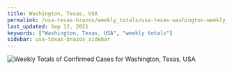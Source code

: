 ```yaml
---
title: Washington, Texas, USA
permalink: /usa-texas-brazos/weekly_totals/usa-texas-washington-weekly_totals.html
last_updated: Sep 12, 2021
keywords: ["Washington, Texas, USA", "weekly totals"]
sidebar: usa-texas-brazos_sidebar
---
```


![Weekly Totals of Confirmed Cases for Washington, Texas, USA](/covid_tracker/images/graphs/usa-texas-washington-weekly_totals_graph.png)
